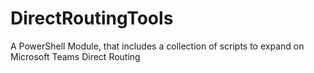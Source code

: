 # DirectRoutingTools
A PowerShell Module, that includes a collection of scripts to expand on Microsoft Teams Direct Routing
